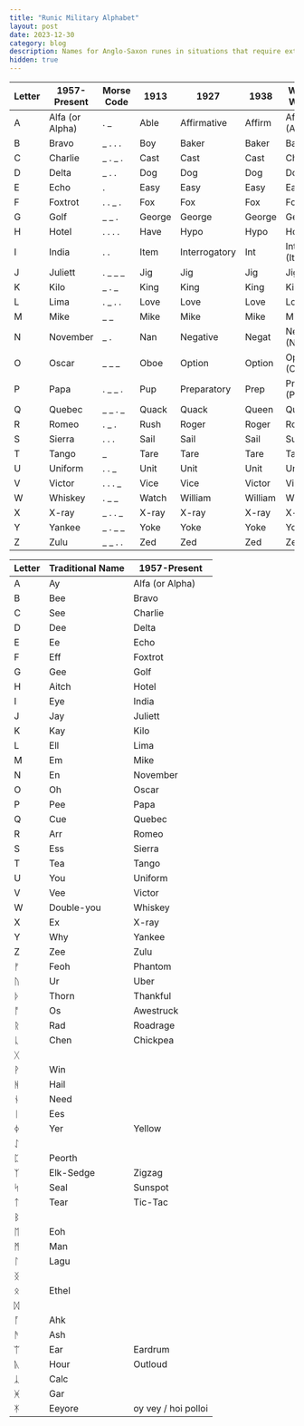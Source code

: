 ```yaml
---
title: "Runic Military Alphabet"
layout: post
date: 2023-12-30
category: blog
description: Names for Anglo-Saxon runes in situations that require extreme clarity
hidden: true
---
```


| Letter | 1957-Present | Morse Code | 1913       | 1927       | 1938       | World War II  |
|--------|--------------|------------|------------|------------|------------|---------------|
| A      | Alfa (or Alpha) | . _        | Able       | Affirmative| Affirm      | Affirm (Able) |
| B      | Bravo        | _ . . .     | Boy        | Baker      | Baker      | Baker         |
| C      | Charlie      | _ . _ .     | Cast       | Cast       | Cast       | Charlie       |
| D      | Delta        | _ . .       | Dog        | Dog        | Dog        | Dog           |
| E      | Echo         | .           | Easy       | Easy       | Easy       | Easy          |
| F      | Foxtrot      | . . _ .     | Fox        | Fox        | Fox        | Fox           |
| G      | Golf         | _ _ .       | George     | George     | George     | George        |
| H      | Hotel        | . . . .     | Have       | Hypo       | Hypo       | How           |
| I      | India        | . .         | Item       | Interrogatory| Int       | Int (Item)    |
| J      | Juliett      | . _ _ _     | Jig        | Jig        | Jig        | Jig           |
| K      | Kilo         | _ . _       | King       | King       | King       | King          |
| L      | Lima         | . _ . .     | Love       | Love       | Love       | Love          |
| M      | Mike         | _ _         | Mike       | Mike       | Mike       | Mike          |
| N      | November     | _ .         | Nan        | Negative   | Negat      | Negat (Nan)   |
| O      | Oscar        | _ _ _       | Oboe       | Option     | Option     | Option (Oboe) |
| P      | Papa         | . _ _ .     | Pup        | Preparatory | Prep      | Prep (Peter)  |
| Q      | Quebec       | _ _ . _     | Quack      | Quack      | Queen     | Queen         |
| R      | Romeo        | . _ .       | Rush       | Roger      | Roger     | Roger         |
| S      | Sierra       | . . .       | Sail       | Sail       | Sail      | Sugar         |
| T      | Tango        | _           | Tare       | Tare       | Tare      | Tare          |
| U      | Uniform      | . . _       | Unit       | Unit       | Unit      | Uncle         |
| V      | Victor       | . . . _     | Vice       | Vice       | Victor    | Victor        |
| W      | Whiskey      | . _ _       | Watch      | William    | William   | William       |
| X      | X-ray        | _ . . _     | X-ray      | X-ray      | X-ray     | X-ray         |
| Y      | Yankee       | _ . _ _     | Yoke       | Yoke       | Yoke      | Yoke          |
| Z      | Zulu         | _ _ . .     | Zed        | Zed        | Zed       | Zebra         |



| Letter | Traditional Name | 1957-Present    |
|--------|------------------|------------------|
| A      | Ay               | Alfa (or Alpha)  |
| B      | Bee              | Bravo            |
| C      | See              | Charlie          |
| D      | Dee              | Delta            |
| E      | Ee               | Echo             |
| F      | Eff              | Foxtrot          |
| G      | Gee              | Golf             |
| H      | Aitch            | Hotel            |
| I      | Eye              | India            |
| J      | Jay              | Juliett          |
| K      | Kay              | Kilo             |
| L      | Ell              | Lima             |
| M      | Em               | Mike             |
| N      | En               | November         |
| O      | Oh               | Oscar            |
| P      | Pee              | Papa             |
| Q      | Cue              | Quebec           |
| R      | Arr              | Romeo            |
| S      | Ess              | Sierra           |
| T      | Tea              | Tango            |
| U      | You              | Uniform          |
| V      | Vee              | Victor           |
| W      | Double-you       | Whiskey          |
| X      | Ex               | X-ray            |
| Y      | Why              | Yankee           |
| Z      | Zee              | Zulu             |
| ᚠ      | Feoh             | Phantom            |
| ᚢ      |  Ur              | Uber          |
| ᚦ      |  Thorn           | Thankful                 |
| ᚩ      |   Os             | Awestruck             |
| ᚱ      |   Rad            | Roadrage        |
| ᚳ      |   Chen           | Chickpea         |
| ᚷ      |                  |                  |
| ᚹ      |   Win            |                  |
| ᚻ      |   Hail           |                  |
| ᚾ      |  Need            |                  |
| ᛁ      |   Ees            |                  |
| ᛄ      |  Yer            |  Yellow            |
| ᛇ      |                  |                  |
| ᛈ      |  Peorth           |                  |
| ᛉ      |  Elk-Sedge        | Zigzag           |
| ᛋ      |  Seal            | Sunspot          |
| ᛏ      |  Tear            | Tic-Tac              |
| ᛒ      |                  |                  |
| ᛖ      |  Eoh             |                  |
| ᛗ      |  Man             |                  |
| ᛚ      |   Lagu            |                  |
| ᛝ      |                  |                  |
| ᛟ      |   Ethel           |                  |
| ᛞ      |                  |                  |
| ᚪ      |   Ahk            |                  |
| ᚫ      |   Ash            |                  |
| ᛠ      |   Ear            | Eardrum          |
| ᚣ      |   Hour           | Outloud          |
| ᛣ      |   Calc           |                  |
| ᚸ      |   Gar            |                  |
| ᛡ      |   Eeyore         | oy vey / hoi polloi |

